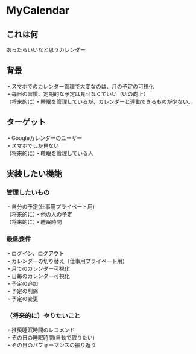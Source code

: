 # MyCalendar
## これは何

あったらいいなと思うカレンダー

## 背景

・スマホでのカレンダー管理で大変なのは、月の予定の可視化<br>
・毎日の習慣、定期的な予定は見せなくていい（UIの向上）<br>
（将来的に）・睡眠を管理しているが、カレンダーと連動できるものが少ない。

## ターゲット

・Googleカレンダーのユーザー<br>
・スマホでしか見ない<br>
（将来的に）・睡眠を管理している人

## 実装したい機能
### 管理したいもの

・自分の予定(仕事用プライベート用)<br>
（将来的に）・他の人の予定<br>
（将来的に）・睡眠時間

### 最低要件

・ログイン、ログアウト<br>
・カレンダーの切り替え（仕事用プライベート用）<br>
・月でのカレンダー可視化<br>
・日毎のカレンダー可視化<br>
・予定の追加<br>
・予定の削除<br>
・予定の変更

### （将来的に）やりたいこと

・推奨睡眠時間のレコメンド<br>
・その日の睡眠時間(自動で取りたい)<br>
・その日のパフォーマンスの振り返り
